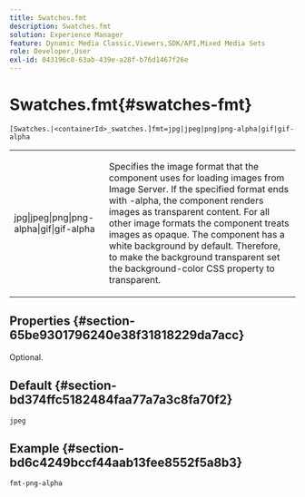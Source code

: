 ```yaml
---
title: Swatches.fmt
description: Swatches.fmt
solution: Experience Manager
feature: Dynamic Media Classic,Viewers,SDK/API,Mixed Media Sets
role: Developer,User
exl-id: 043196c8-63ab-439e-a28f-b76d1467f26e
---
```

# Swatches.fmt{#swatches-fmt}

 `[Swatches.|<containerId>_swatches.]fmt=jpg|jpeg|png|png-alpha|gif|gif-alpha`

<table id="table_4620F51BD77149FDB68F1FBECC443801"> 
 <tbody> 
  <tr> 
   <td> <p> <span class="codeph"> jpg|jpeg|png|png-alpha|gif|gif-alpha</span> </p> </td> 
   <td> <p>Specifies the image format that the component uses for loading images from Image Server. If the specified format ends with <span class="codeph"> -alpha</span>, the component renders images as transparent content. For all other image formats the component treats images as opaque. The component has a white background by default. Therefore, to make the background transparent set the <span class="codeph"> background-color</span> CSS property to <span class="codeph"> transparent</span>. </p> </td> 
  </tr> 
 </tbody> 
</table>

## Properties {#section-65be9301796240e38f31818229da7acc}

Optional.

## Default {#section-bd374ffc5182484faa77a7a3c8fa70f2}

`jpeg`

## Example {#section-bd6c4249bccf44aab13fee8552f5a8b3}

`fmt-png-alpha`
